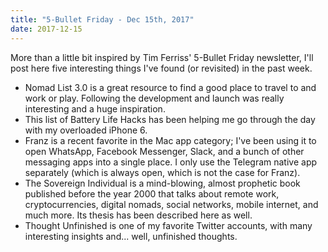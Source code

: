 ```yaml
---
title: "5-Bullet Friday - Dec 15th, 2017"
date: 2017-12-15
---
```


More than a little bit inspired by Tim Ferriss' 5-Bullet Friday newsletter, I'll post here five interesting things I've found (or revisited) in the past week.

- Nomad List 3.0 is a great resource to find a good place to travel to and work or play. Following the development and launch was really interesting and a huge inspiration.
- This list of Battery Life Hacks has been helping me go through the day with my overloaded iPhone 6.
- Franz is a recent favorite in the Mac app category; I've been using it to open WhatsApp, Facebook Messenger, Slack, and a bunch of other messaging apps into a single place. I only use the Telegram native app separately (which is always open, which is not the case for Franz).
- The Sovereign Individual is a mind-blowing, almost prophetic book published before the year 2000 that talks about remote work, cryptocurrencies, digital nomads, social networks, mobile internet, and much more. Its thesis has been described here as well.
- Thought Unfinished is one of my favorite Twitter accounts, with many interesting insights and... well, unfinished thoughts.
